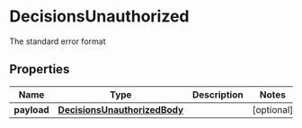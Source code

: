 

# DecisionsUnauthorized

The standard error format

## Properties

Name | Type | Description | Notes
------------ | ------------- | ------------- | -------------
**payload** | [**DecisionsUnauthorizedBody**](DecisionsUnauthorizedBody.md) |  |  [optional]



